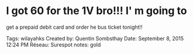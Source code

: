 # I got 60 for the 1V bro!!! I' m going to
get a prepaid debit card and order he
bus ticket tonight!!

Tags: wilayahks
Created by: Quentin Sombsthay
Date: September 8, 2015 12:24 PM
Réseau: Surespot
notes: gold